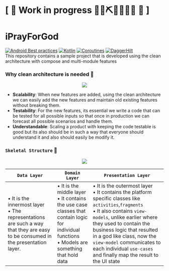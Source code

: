 # \[ 🚧 Work in progress 👷‍♀️⛏👷🔧️👷🔧 🚧 \]
# iPrayForGod
[![Android Best practices](https://img.shields.io/badge/Android-best--practices-red)](https://www.android.com/intl/en_in/what-is-android/) [![Kotlin](https://img.shields.io/badge/Kotlin-1.6.10-brightgreen)](https://kotlinlang.org/) [![Coroutines](https://img.shields.io/badge/Coroutines-1.6.0-red)](https://kotlinlang.org/docs/reference/coroutines-overview.html) [![DaggerHilt](https://img.shields.io/badge/DaggerHilt-2.40-blue)](https://developer.android.com/training/dependency-injection/hilt-android)  
This repository contains a sample project that is developed using the clean architecture with compose and multi-module features

### Why clean architecture is needed 📑
<p align="center">
<a><img src="https://github.com/devrath/droid-compose-clean-architecture/blob/main/assets/compose_clean_arch.png"></a>
</p>

* **Scalability**: When new features are added, using the clean architecture we can easily add the new features and maintain old existing features without breaking them.
* **Testability**: For the new features, its essential we write a code that can be tested for all possible inputs so that once in production we can forecast all possible scenarios and handle them.
* **Understandable**: Scaling a product with keeping the code testable is good but its also should be in such a way that everyone should understand it and also should easily be modify it.


### `Skeletal Structure` 📑
<p align="center">
<a><img src="https://github.com/devrath/iPrayForGod/blob/main/assets/skeletal_structure.png"></a>
</p>

| `Data Layer` | `Domain Layer` | `Presentation Layer` |
| ------------ | -------------- | -------------------- |
| • It is the innermost layer <br> • The representations are such a way that they are easy to be consumed in the presentation layer.             | • It is the middle layer <br> • It contains the use case classes that contain logic for individual functions <br> • Models are something that hold data  | • It is the outermost layer <br> • It contains the platform specific classes like `activities`,`fragments` <br> • It also contains `view-models`, unlike earlier where they used to contain the business logic that resulted in a god like class, now the `view-model` communicates to each individual `use-cases` and finally map the result to the UI state |
